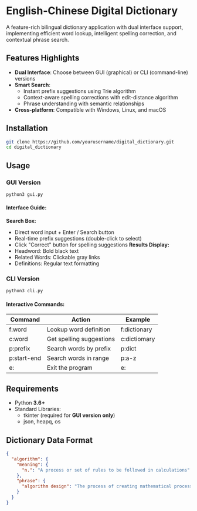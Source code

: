 # English-Chinese Digital Dictionary

A feature-rich bilingual dictionary application with dual interface support, implementing efficient word lookup, intelligent spelling correction, and contextual phrase search.

## Features Highlights
- **Dual Interface**: Choose between GUI (graphical) or CLI (command-line) versions
- **Smart Search**:
  - Instant prefix suggestions using Trie algorithm
  - Context-aware spelling corrections with edit-distance algorithm
  - Phrase understanding with semantic relationships
- **Cross-platform**: Compatible with Windows, Linux, and macOS

## Installation
```bash
git clone https://github.com/yourusername/digital_dictionary.git
cd digital_dictionary
```
## Usage
### GUI Version
```bash
python3 gui.py
```
#### Interface Guide:

**Search Box:**
- Direct word input + Enter / Search button
- Real-time prefix suggestions (double-click to select)
- Click "Correct" button for spelling suggestions
**Results Display:**
- Headword: Bold black text
- Related Words: Clickable gray links
- Definitions: Regular text formatting
### CLI Version
```bash
python3 cli.py
```
#### Interactive Commands:

| Command      | Action                    | Example           |
|-------------|---------------------------|-------------------|
| f:word      | Lookup word definition    | f:dictionary      |
| c:word      | Get spelling suggestions  | c:dictiomary      |
| p:prefix    | Search words by prefix    | p:dict            |
| p:start-end | Search words in range     | p:a-z             |
| e:          | Exit the program          | e:                |
## Requirements
- Python **3.6+**
- Standard Libraries:
  - tkinter (required for **GUI version only**)
  - json, heapq, os
## Dictionary Data Format
```json
{
  "algorithm": {
    "meaning": {
      "n.": "A process or set of rules to be followed in calculations"
    },
    "phrase": {
      "algorithm design": "The process of creating mathematical processes"
    }
  }
}
```
